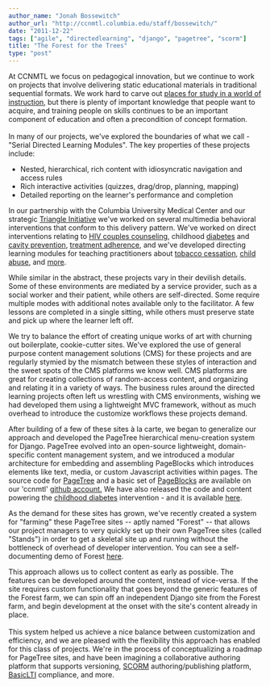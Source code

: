 ```yaml
---
author_name: "Jonah Bossewitch"
author_url: "http://ccnmtl.columbia.edu/staff/bossewitch/"
date: "2011-12-22"
tags: ["agile", "directedlearning", "django", "pagetree", "scorm"]
title: "The Forest for the Trees"
type: "post"
---
```



<p>At <span class="caps">CCNMTL </span>we focus on pedagogical innovation, but we continue to work on projects that involve delivering static educational materials in traditional sequential formats. We work hard to carve out <a href="http://www.studyplace.org/files/McClintock/1971-Place-for-Study-McClintock.pdf">places for study in a world of instruction</a>, but there is plenty of important knowledge that people want to acquire, and training people on skills continues to be an important component of education and often a precondition of concept formation.<br /><br />In many of our projects, we've explored the boundaries of what we call - "Serial Directed Learning Modules". The key properties of these projects include:</p>

<!--more-->


<ul>
<li>Nested, hierarchical, rich content with idiosyncratic navigation and access rules</li>
<li>Rich interactive activities (quizzes, drag/drop, planning, mapping)</li>
<li>Detailed reporting on the learner's performance and completion</li>
</ul>



<p>In our partnership with the Columbia University Medical Center and our strategic <a href="http://ccnmtl.columbia.edu/triangle/">Triangle Initiative</a> we've worked on several multimedia behavioral interventions that conform to this delivery pattern. We've worked on direct interventions relating to <a href="http://ccnmtl.columbia.edu/triangle/projects/multimedia_connect.html"><span class="caps">HIV </span>couples counseling</a>, childhood <a href="http://ccnmtl.columbia.edu/portfolio/social_work/diabeaters.html">diabetes</a> and <a href="http://ccnmtl.columbia.edu/triangle/projects/mysmilebuddy.html">cavity prevention</a>, <a href="http://ccnmtl.columbia.edu/triangle/projects/masivukeni.html">treatment adherence</a>, and we've developed directing learning modules for teaching practitioners about <a href="http://ccnmtl.columbia.edu/portfolio/medicine_and_health/tobacco_cessation.html">tobacco cessation</a>, <a href="http://ccnmtl.columbia.edu/portfolio/medicine_and_health/care.html">child abuse</a>, and <a href="http://ccnmtl.columbia.edu/portfolio/directed_learning/">more</a>.</p>

<p>While similar in the abstract, these projects vary in their devilish details. Some of these environments are mediated by a service provider, such as a social worker and their patient, while others are self-directed. Some require multiple modes with additional notes available only to the facilitator. A few lessons are completed in a single sitting, while others must preserve state and pick up where the learner left off. </p>

<p>We try to balance the effort of creating unique works of art with churning out boilerplate, cookie-cutter sites. We've explored the use of general purpose content management solutions (CMS) for these projects and are regularly stymied by the mismatch between these styles of interaction and the sweet spots of the <span class="caps">CMS </span>platforms we know well.  <span class="caps">CMS </span>platforms are great for creating collections of random-access content, and organizing and relating it in a variety of ways. The business rules around the directed learning projects often left us wrestling with <span class="caps">CMS </span>environments, wishing we had developed them using a lightweight <span class="caps">MVC </span>framework, without as much overhead to introduce the customize workflows these projects demand.</p>

<p>After building of a few of these sites à la carte, we began to generalize our approach and developed the PageTree hierarchical menu-creation system for Django.  PageTree evolved into an open-source lightweight, domain-specific content management system, and we introduced a modular architecture for embedding and assembling PageBlocks which introduces elements like text, media, or custom Javascript activities within pages. The source code for <a href="https://github.com/ccnmtl/django-pagetree">PageTree</a> and a basic set of <a href="https://github.com/ccnmtl/django-pageblocks">PageBlocks</a> are available on our 'ccnmtl' <a href="https://github.com/ccnmtl/">github account.</a> We have also released the code and content powering the <a href="http://ccnmtl.columbia.edu/portfolio/social_work/diabeaters.html">childhood diabetes</a> intervention - and it is available <a href="https://github.com/ccnmtl/diabeaters">here</a>. </p>

<p>As the demand for these sites has grown, we've recently created a system for "farming" these PageTree sites -- aptly named "Forest" -- that allows our project managers to very quickly set up their own PageTree sites (called "Stands") in order to get a skeletal site up and running without the bottleneck of overhead of developer intervention. You can see a self-documenting demo of Forest <a href="http://forest.ccnmtl.columbia.edu">here</a>. </p>

<p>This approach allows us to collect content as early as possible.  The features can be developed around the content, instead of vice-versa.  If the site requires custom functionality that goes beyond the generic features of the Forest farm, we can spin off an independent Django site from the Forest farm, and begin development at the onset with the site's content already in place.<br /><br />This system helped us achieve a nice balance between customization and efficiency, and we are pleased with the flexibility this approach has enabled for this class of projects.  We're in the process of conceptualizing a roadmap for PageTree sites, and have been imagining a collaborative authoring platform that supports versioning, <a href="http://www.youtube.com/watch?v=FzxNwWvmwf4"><span class="caps">SCORM</span></a> authoring/publishing platform, <a href="http://www.imsglobal.org/lti/">BasicLTI</a> compliance, and more.</p>
